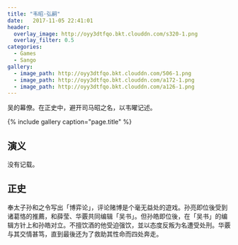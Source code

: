 ```yaml
---
title: "韦昭·弘嗣"
date:   2017-11-05 22:41:01
header:
  overlay_image: http://oyy3dtfqo.bkt.clouddn.com/s320-1.png
  overlay_filter: 0.5
categories:
  - Games
  - Sango
gallery:
  - image_path: http://oyy3dtfqo.bkt.clouddn.com/506-1.png
  - image_path: http://oyy3dtfqo.bkt.clouddn.com/a172-1.png
  - image_path: http://oyy3dtfqo.bkt.clouddn.com/a126-1.png
---
```


吴的幕僚。在正史中，避开司马昭之名，以韦曜记述。

{% include gallery caption="page.title" %}

## 演义

没有记载。

## 正史

奉太子孙和之令写出「博弈论」，评论赌博是个毫无益处的遊戏。孙亮即位後受到诸葛恪的推薦，和薛莹、华覈共同编辑「吴书」。但孙皓即位後，在「吴书」的编辑方针上和孙皓对立。不擅饮酒的他受迫强饮，並以态度反叛为名遭受处刑。华覈与其交情甚笃，直到最後还为了救助其性命而四处奔走。